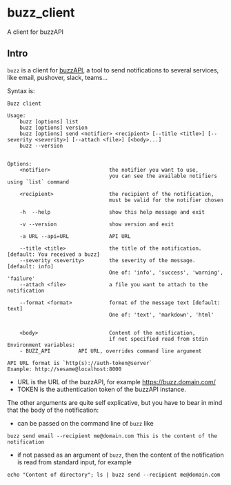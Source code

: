 # buzz_client

A client for buzzAPI

## Intro

`buzz` is a client for [buzzAPI](https://git.arr.lan/gitroot/devops/apps/buzz-api), a tool to send notifications to several services, like email, pushover, slack, teams...

Syntax is:

```
Buzz client

Usage:
    buzz [options] list
    buzz [options] version
    buzz [options] send <notifier> <recipient> [--title <title>] [--severity <severity>] [--attach <file>] [<body>...]
    buzz --version


Options:
    <notifier>                   the notifier you want to use,
                                 you can see the available notifiers using `list` command

    <recipient>                  the recipient of the notification,
                                 must be valid for the notifier chosen

    -h  --help                   show this help message and exit

    -v --version                 show version and exit

    -a URL --api=URL             API URL

    --title <title>              the title of the notification. [default: You received a buzz]
    --severity <severity>        the severity of the message. [default: info]
                                 One of: 'info', 'success', 'warning', 'failure'
    --attach <file>              a file you want to attach to the notification

    --format <format>            format of the message text [default: text]
                                 One of: 'text', 'markdown', 'html'


    <body>                       Content of the notification,
                                 if not specified read from stdin
Environment variables:
    - BUZZ_API         API URL, overrides command line argument

API URL format is `http(s)://auth-token@server`
Example: http://sesame@localhost:8000
```

- URL is the URL of the buzzAPI, for example https://buzz.domain.com/
- TOKEN is the authentication token of the buzzAPI instance.

The other arguments are quite self explicative, but you have to bear in mind that the body of the notification:

- can be passed on the command line of `buzz` like

```
buzz send email --recipient me@domain.com This is the content of the notification
```

- if not passed as an argument of `buzz`, then the content of the notification is read from standard input, for example

```
echo "Content of directory"; ls | buzz send --recipient me@domain.com
```
